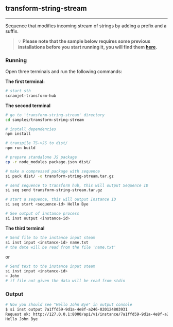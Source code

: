 ## transform-string-stream

----
Sequence that modifies incoming stream of strings by adding a prefix and a suffix.

> :bulb: **Please note that the sample below requires some previous installations before you start running it, you will find them [here](../../README.md#3-install-scramjet-transform-hub).**

### Running

Open three terminals and run the following commands:

**The first terminal:**

```bash
# start sth
scramjet-transform-hub
```

**The second terminal**

```bash
# go to 'transform-string-stream' directory
cd samples/transform-string-stream

# install dependencies
npm install 

# transpile TS->JS to dist/
npm run build 

# prepare standalone JS package
cp -r node_modules package.json dist/

# make a compressed package with sequence
si pack dist/ -o transform-string-stream.tar.gz

# send sequence to transform hub, this will output Sequence ID
si seq send transform-string-stream.tar.gz

# start a sequence, this will output Instance ID
si seq start <sequence-id> Hello Bye

# See output of instance process
si inst output <instance-id>
```

**The third terminal**

```bash
# Send file to the instance input steam
si inst input <instance-id> name.txt
# the date will be read from the file 'name.txt'
```

or

```bash
# Send text to the instance input steam
si inst input <instance-id>
> John
# if file not given the data will be read from stdin
```

### Output

```bash
# Now you should see "Hello John Bye" in output console
$ si inst output 7a1ffd59-9d1a-4e8f-a246-020124803931
Request ok: http://127.0.0.1:8000/api/v1/instance/7a1ffd59-9d1a-4e8f-a246-020124803931/output status: 200 OK
Hello John Bye
```
